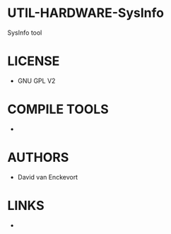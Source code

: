 # UTIL-HARDWARE-SysInfo
SysInfo tool

LICENSE
===============
* GNU GPL V2

COMPILE TOOLS
===============
* 
 
AUTHORS
===============
* David van Enckevort

LINKS
===============
* 
